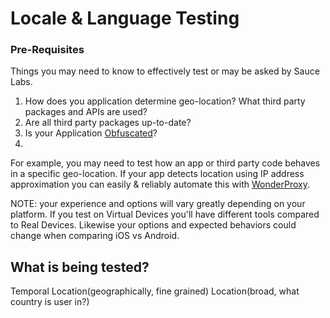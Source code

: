 # Locale & Language Testing
### Pre-Requisites
Things you may need to know to effectively test or may be asked by Sauce Labs.
1. How does you application determine geo-location? What third party packages and APIs are used?
2. Are all third party packages up-to-date?
3. Is your Application [Obfuscated](https://promon.co/security-news/code-obfuscation/)? 
4. 

For example, you may need to test how an app or third party code behaves in a specific geo-location. If your app detects location using IP address approximation you can easily & reliably automate this with [WonderProxy](https://docs.saucelabs.com/basics/integrations/wonderproxy/#overview).

NOTE: your experience and options will vary greatly depending on your platform. If you test on Virtual Devices you'll have different tools compared to Real Devices. Likewise your options and expected behaviors could change when comparing iOS vs Android. 

## What is being tested?
Temporal
Location(geographically, fine grained)
Location(broad, what country is user in?)

